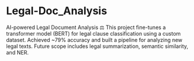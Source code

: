 # Legal-Doc_Analysis
AI-powered Legal Document Analysis ⚖️ This project fine-tunes a transformer model (BERT) for legal clause classification using a custom dataset. Achieved ~79% accuracy and built a pipeline for analyzing new legal texts. Future scope includes legal summarization, semantic similarity, and NER.
